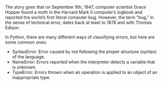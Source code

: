 The story goes that on September 9th, 1947, computer scientist Grace Hopper found a moth in the Harvard Mark II computer’s logbook and reported the world’s first literal computer bug. 
However, the term “bug,” in the sense of technical error, dates back at least to 1878 and with Thomas Edison.  

In Python, there are many different ways of classifying errors, but here are some common ones:  
* SyntaxError: Error caused by not following the proper structure (syntax) of the language.  
* NameError: Errors reported when the interpreter detects a variable that is unknown.  
* TypeError: Errors thrown when an operation is applied to an object of an inappropriate type.
